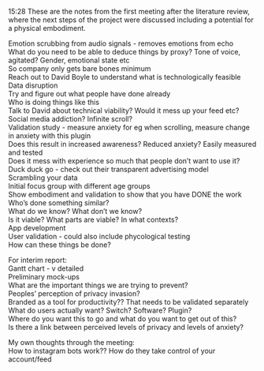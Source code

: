 15:28
These are the notes from the first meeting after the literature review, where the next steps of the project were discussed including a potential for a physical embodiment.

Emotion scrubbing from audio signals - removes emotions from echo <br>
What do you need to be able to deduce things by proxy? Tone of voice, agitated? Gender, emotional state etc <br>
So company only gets bare bones minimum <br>
Reach out to David Boyle to understand what is technologically feasible <br>
Data disruption <br>
Try and figure out what people have done already <br>
Who is doing things like this <br>
Talk to David about technical viability? Would it mess up your feed etc? <br>
Social media addiction? Infinite scroll? <br>
Validation study - measure anxiety for eg when scrolling, measure change in anxiety with this plugin <br>
Does this result in increased awareness? Reduced anxiety? Easily measured and tested <br>
Does it mess with experience so much that people don’t want to use it? <br>
Duck duck go - check out their transparent advertising model <br>
Scrambling your data <br>
Initial focus group with different age groups <br>
Show embodiment and validation to show that you have DONE the work <br>
Who’s done something similar? <br>
What do we know? What don’t we know? <br>
Is it viable? What parts are viable? In what contexts? <br>
App development <br>
User validation - could also include phycological testing <br>
How can these things be done? <br>

For interim report: <br>
Gantt chart - v detailed <br>
Preliminary mock-ups <br>
What are the important things we are trying to prevent? <br>
Peoples’ perception of privacy invasion? <br>
Branded as a tool for productivity?? That needs to be validated separately <br>
What do users actually want? Switch? Software? Plugin? <br>
Where do you want this to go and what do you want to get out of this? <br>
Is there a link between perceived levels of privacy and levels of anxiety? <br>


My own thoughts through the meeting: <br>
How to instagram bots work?? How do they take control of your account/feed 
